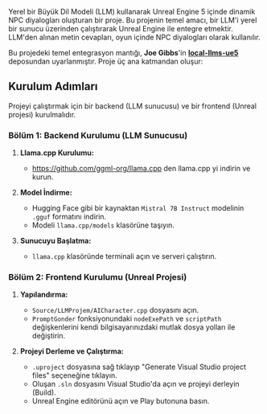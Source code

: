 Yerel bir Büyük Dil Modeli (LLM) kullanarak Unreal Engine 5 içinde dinamik NPC diyalogları oluşturan bir  proje.
Bu projenin temel amacı, bir LLM'i yerel bir sunucu üzerinden çalıştırarak Unreal Engine ile entegre etmektir. LLM'den alınan metin cevapları, oyun içinde NPC diyalogları olarak kullanılır.

Bu projedeki temel entegrasyon mantığı, **Joe Gibbs**'in **[local-llms-ue5](https://github.com/joe-gibbs/local-llms-ue5)** deposundan uyarlanmıştır.
Proje üç ana katmandan oluşur:
## Kurulum Adımları

Projeyi çalıştırmak için bir backend (LLM sunucusu) ve bir frontend (Unreal projesi) kurulmalıdır.

### Bölüm 1: Backend Kurulumu (LLM Sunucusu)

1.  **Llama.cpp Kurulumu:**
    *  https://github.com/ggml-org/llama.cpp den llama.cpp yi indirin ve kurun.

2.  **Model İndirme:**
    *   Hugging Face gibi bir kaynaktan `Mistral 7B Instruct` modelinin `.gguf` formatını indirin.
    *   Modeli `llama.cpp/models` klasörüne taşıyın.

3.  **Sunucuyu Başlatma:**
    *   `llama.cpp` klasöründe terminali açın ve serveri çalıştırın.

### Bölüm 2: Frontend Kurulumu (Unreal Projesi)

1.  **Yapılandırma:**
    *   `Source/LLMProjem/AICharacter.cpp` dosyasını açın.
    *   `PromptGonder` fonksiyonundaki `nodeExePath` ve `scriptPath` değişkenlerini kendi bilgisayarınızdaki mutlak dosya yolları ile değiştirin.

2.  **Projeyi Derleme ve Çalıştırma:**
    *   `.uproject` dosyasına sağ tıklayıp "Generate Visual Studio project files" seçeneğine tıklayın.
    *   Oluşan `.sln` dosyasını Visual Studio'da açın ve projeyi derleyin (Build).
    *   Unreal Engine editörünü açın ve Play butonuna basın.
